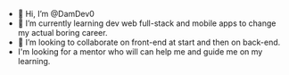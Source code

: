 - 👋 Hi, I’m @DamDev0
- 🌱 I’m currently learning dev web full-stack and mobile apps to change my actual boring career. 
- 💞️ I’m looking to collaborate on front-end at start and then on back-end. 
- I'm looking for a mentor who will can help me and guide me on my learning. 
<!---
DamDev08/DamDev08 is a ✨ special ✨ repository because its `README.md` (this file) appears on your GitHub profile.
You can click the Preview link to take a look at your changes.
--->
